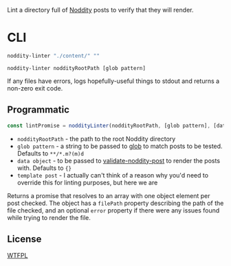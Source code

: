 Lint a directory full of [Noddity](http://noddity.com) posts to verify that they will render.

# CLI

```sh
noddity-linter "./content/" ""
```

`noddity-linter noddityRootPath [glob pattern]`

If any files have errors, logs hopefully-useful things to stdout and returns a non-zero exit code.

## Programmatic

```js
const lintPromise = noddityLinter(noddityRootPath, [glob pattern], [data object to pass to renderer], [template post])
```

- `noddityRootPath` - the path to the root Noddity directory
- `glob pattern` - a string to be passed to [glob](https://www.npmjs.com/package/glob) to match posts to be tested.  Defaults to `**/*.m?(m)d`
- `data object` - to be passed to [validate-noddity-post](https://github.com/TehShrike/validate-noddity-post) to render the posts with.  Defaults to `{}`
- `template post` - I actually can't think of a reason why you'd need to override this for linting purposes, but here we are

Returns a promise that resolves to an array with one object element per post checked.  The object has a `filePath` property describing the path of the file checked, and an optional `error` property if there were any issues found while trying to render the file.

## License

[WTFPL](http://wtfpl2.com/)
